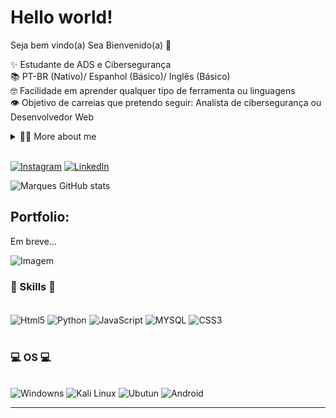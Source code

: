 <!--Apresentação-->

# Hello world!
Seja bem vindo(a) Sea ​​Bienvenido(a) 🖤

<p>
✨ Estudante de ADS e Cibersegurança <br>
📚 PT-BR (Nativo)/ Espanhol (Básico)/ Inglês (Básico) <br>
🤓 Facilidade em aprender qualquer tipo de ferramenta ou linguagens <br>
👁 Objetivo de carreias que pretendo seguir: Analista de cibersegurança ou Desenvolvedor Web <br>
</p>

<!--Detalhes-->

<details>
<summary>🐱‍🏍 More about me</summary>

<body>
    <div class="center">
        <p><b>PT-BR:</b> Sou um estudante dedicado de ADS e algumas áreas na cibersegurança, o meu amor pela programação e resolução de problemas me trouxe até aqui. Desde o primeiro dia, tenho explorado e aprendido de maneira constante, absorvendo conhecimentos práticos e aprimorando minhas habilidades técnicas.</p>
        <p><b>ES:</b> Soy un estudiante dedicado de ADS y algunas áreas de ciberseguridad, mi amor por la programación y la resolución de problemas me ha traído hasta aquí. Desde el primer día, he estado explorando y aprendiendo constantemente, absorbiendo conocimientos prácticos y mejorando mis habilidades técnicas.</p>
    </div>
</body>
</details>

<br>

<!--Redes S-->

[![Instagram](https://img.shields.io/badge/Instagram-E4405F?style=for-the-badge&logo=instagram&logoColor=white)](https://www.instagram.com/c4os_000/?igshid=OGQ5ZDc2ODk2ZA%3D%3D)
[![LinkedIn](https://img.shields.io/badge/LinkedIn-0077B5?style=for-the-badge&logo=linkedin&logoColor=white)](https://br.linkedin.com/in/j%C3%BAlia-marques-18733a224)

![Marques GitHub stats](https://github-readme-stats.vercel.app/api?username=zJuliazzZ&show_icons=true&theme=dracula)


<!-- Portfolio -->

## Portfolio:

<p>Em breve...</p>

<!-- GIF -->
<p align="left">
  <img align="center" src="https://static.tumblr.com/629c1af0710b2457e08afe03f3a20990/pujjamc/YPFonsxj9/tumblr_static_filename.gif" alt="Imagem">
</p>

<!--Skills-->

### 🔎 Skills 🔎 

<div style="display: inline_block"><br>
    <img align= "center" alt="Html5" src="https://img.shields.io/badge/HTML5-E34F26?style=for-the-badge&logo=html5&logoColor=white">
    <img align= "center" alt="Python" src="https://img.shields.io/badge/Python-14354C?style=for-the-badge&logo=python&logoColor=white">
    <img align= "center" alt="JavaScript" src="https://img.shields.io/badge/JavaScript-F7DF1E?style=for-the-badge&logo=javascript&logoColor=black">
    <img align= "center" alt="MYSQL" src="https://img.shields.io/badge/MySQL-00000F?style=for-the-badge&logo=mysql&logoColor=white">
    <img align= "center" alt="CSS3" src="https://img.shields.io/badge/CSS3-1572B6?style=for-the-badge&logo=css3&logoColor=whitee">
</div><br>

### 💻 OS 💻

<div style="display: inline_block"><br>
    <img aling= "center" alt="Windowns" src="https://img.shields.io/badge/Windows-0078D6?style=for-the-badge&logo=windows&logoColor=white">
    <img aling= "center" alt="Kali Linux" src="https://img.shields.io/badge/Kali_Linux-557C94?style=for-the-badge&logo=kali-linux&logoColor=white">
    <img aling= "center" alt="Ubutun" src="https://img.shields.io/badge/Ubuntu-E95420?style=for-the-badge&logo=ubuntu&logoColor=white">
     <img aling= "center" alt="Android" src="https://img.shields.io/badge/Android-3DDC84?style=for-the-badge&logo=android&logoColor=white">
</div>

---
